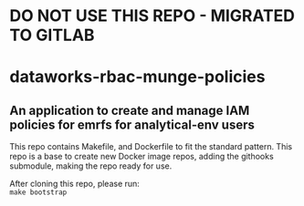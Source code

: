 # DO NOT USE THIS REPO - MIGRATED TO GITLAB

# dataworks-rbac-munge-policies

## An application to create and manage IAM policies for emrfs for analytical-env users

This repo contains Makefile, and Dockerfile to fit the standard pattern.
This repo is a base to create new Docker image repos, adding the githooks submodule, making the repo ready for use.

After cloning this repo, please run:  
`make bootstrap`